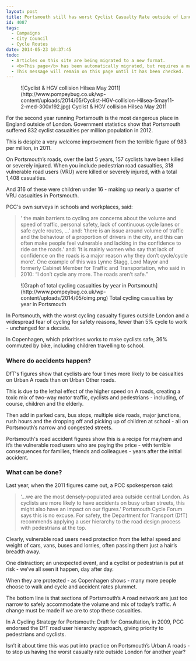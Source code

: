 ```yaml
---
layout: post
title: Portsmouth still has worst Cyclist Casualty Rate outside of London
id: 4087
tags:
  - Campaigns
  - City Council
  - Cycle Routes
date: 2014-05-23 10:37:45
todo:
  - Articles on this site are being migrated to a new format.
  - <b>This page</b> has been automatically migrated, but requires a manual check-&amp;-tune to ensure the format and links all work as expected.
  - This message will remain on this page until it has been checked.
---
```


<figure id="attachment_4088" align="alignright" width="300">![Cyclist &amp; HGV collision Hilsea May 2011](http://www.pompeybug.co.uk/wp-content/uploads/2014/05/Cyclist-HGV-collision-Hilsea-5may11-2-med-300x192.jpg) Cyclist &amp; HGV collision Hilsea May 2011</figure>

For the second year running Portsmouth is the most dangerous place in England outside of London. Government statistics show that Portsmouth suffered 832 cyclist casualties per million population in 2012.

This is despite a very welcome improvement from the terrible figure of 983 per million, in 2011.

On Portsmouth’s roads, over the last 5 years, 157 cyclists have been killed or severely injured. When you include pedestrian road casualties, 318 vulnerable road users (VRU) were killed or severely injured, with a total 1,408 casualties.

And 316 of these were children under 16 - making up nearly a quarter of VRU casualties in Portsmouth.

PCC's own surveys in schools and workplaces, said:
> ' the main barriers to cycling are concerns about the volume and speed of traffic, personal safety, lack of continuous cycle lanes or safe cycle routes, ...'
and:
> 'there is an issue around volume of traffic and the behaviour of a proportion of drivers in the city, and this can often make people feel vulnerable and lacking in the confidence to ride on the roads.'
and:
> 'It is mainly women who say that lack of confidence on the roads is a major reason why they don’t cycle/cycle more'.
One example of this was Lynne Stagg, Lord Mayor and formerly Cabinet Member for Traffic and Transportation, who said in 2010: “I don’t cycle any more. The roads aren’t safe.”

<figure id="attachment_4093" align="alignright" width="332">![Graph of total cycling casualties by year in Portsmouth](http://www.pompeybug.co.uk/wp-content/uploads/2014/05/oimg.png) Total cycling casualties by year in Portsmouth</figure>

In Portsmouth, with the worst cycling casualty figures outside London and a widespread fear of cycling for safety reasons, fewer than 5% cycle to work - unchanged for a decade.

In Copenhagen, which prioritises works to make cyclists safe, 36% commuted by bike, including children travelling to school.

### Where do accidents happen?

DfT's figures show that cyclists are four times more likely to be casualties on Urban A roads than on Urban Other roads.

This is due to the lethal effect of the higher speed on A roads, creating a toxic mix of two-way motor traffic, cyclists and pedestrians - including, of course, children and the elderly.

Then add in parked cars, bus stops, multiple side roads, major junctions, rush hours and the dropping off and picking up of children at school - all on Portsmouth’s narrow and congested streets.

Portsmouth's road accident figures show this is a recipe for mayhem and it’s the vulnerable road users who are paying the price - with terrible consequences for families, friends and colleagues - years after the initial accident.

### What can be done?

Last year, when the 2011 figures came out, a PCC spokesperson said:
> ‘...we are the most densely-populated area outside central London. As cyclists are more likely to have accidents on busy urban streets, this might also have an impact on our figures.’
Portsmouth Cycle Forum says this is no excuse. For safety, the Department for Transport (DfT) recommends applying a user hierarchy to the road design process with pedestrians at the top.

Clearly, vulnerable road users need protection from the lethal speed and weight of cars, vans, buses and lorries, often passing them just a hair’s breadth away.

One distraction; an unexpected event, and a cyclist or pedestrian is put at risk - we’ve all seen it happen, day after day.

When they are protected - as Copenhagen shows - many more people choose to walk and cycle and accident rates plummet.

The bottom line is that sections of Portsmouth’s A road network are just too narrow to safely accommodate the volume and mix of today’s traffic. A change must be made if we are to stop these casualties.

In A Cycling Strategy for Portsmouth: Draft for Consultation, in 2009, PCC endorsed the DfT road user hierarchy approach, giving priority to pedestrians and cyclists.

Isn’t it about time this was put into practice on Portsmouth’s Urban A roads - to stop us having the worst casualty rate outside London for another year?